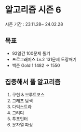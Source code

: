 # 알고리즘 시즌 6
시즌 기간 : 23.11.28~ 24.02.28

## 목표
- 92일간 100문제 풀기
- 프로그래머스 Lv.2 131문제 도장깨기
- 백준 Gold 1 1482 -> 1550

## 집중해서 풀 알고리즘
1. 구현 & 브루트포스
2. 그래프 탐색
3. 다익스트라
4. 그리디
5. 투포인터
6. 문자열 파싱